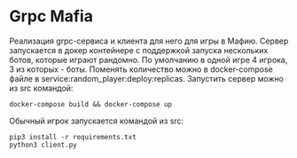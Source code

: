 # Grpc Mafia

Реализация grpc-сервиса и клиента для него для игры в Мафию. Сервер запускается в докер контейнере с поддержкой запуска нескольких ботов, которые играют рандомно. По умолчанию в одной игре 4 игрока, 3 из которых - боты. Поменять количество можно в docker-compose файле в service:random_player:deploy:replicas. Запустить сервер можно из src командой:
```console
docker-compose build && docker-compose up
```
Обычный игрок запускается командой из src:
```console
pip3 install -r requirements.txt
python3 client.py
```
